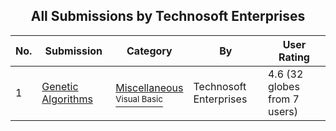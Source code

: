 ﻿<div align="center">

## All Submissions by Technosoft Enterprises

</div>

No.  | Submission | Category | By   | User Rating
---- | ---------- | -------- | ---- | -----------
1 | [Genetic Algorithms<br />](https://github.com/Planet-Source-Code/technosoft-enterprises-genetic-algorithms__1-21739) | [Miscellaneous<br /><sup>Visual Basic</sup>](../ByCategory/miscellaneous__1-1.md) | Technosoft Enterprises | 4.6 (32 globes from 7 users)
